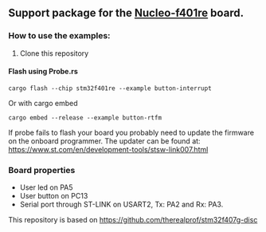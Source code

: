 ## Support package for the [Nucleo-f401re](https://www.st.com/en/evaluation-tools/nucleo-f401re.html) board.

### How to use the examples:

1. Clone this repository

#### Flash using Probe.rs

```cargo flash --chip stm32f401re --example button-interrupt```

Or with cargo embed

```cargo embed --release --example button-rtfm```

If probe fails to flash your board you probably need to update the firmware on the onboard programmer.
The updater can be found at: https://www.st.com/en/development-tools/stsw-link007.html

### Board properties

 * User led on PA5
 * User button on PC13
 * Serial port through ST-LINK on USART2, Tx: PA2 and Rx: PA3.

This repository is based on https://github.com/therealprof/stm32f407g-disc
